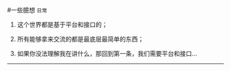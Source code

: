 #一些臆想
``日常``

1. 这个世界都是基于平台和接口的；

2. 所有能够拿来交流的都是最底层最简单的东西；

3. 如果你没法理解我在讲什么，那回到第一条，我们需要平台和接口...

---



